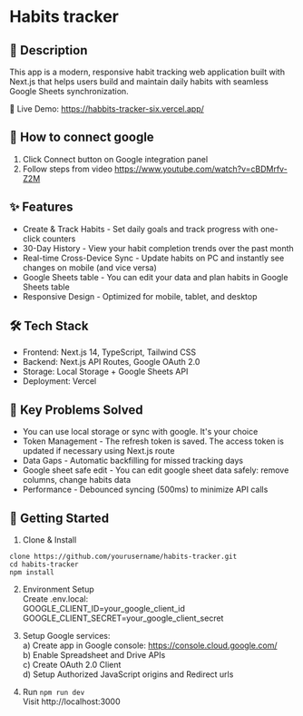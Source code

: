 # Habits tracker

## 📝 Description

This app is a modern, responsive habit tracking web application built with Next.js that helps users build and maintain daily habits with seamless Google Sheets synchronization.

🚀 Live Demo: https://habbits-tracker-six.vercel.app/

## 🔗 How to connect google
1) Click Connect button on Google integration panel
2) Follow steps from video https://www.youtube.com/watch?v=cBDMrfv-Z2M

## ✨ Features

- Create & Track Habits - Set daily goals and track progress with one-click counters
- 30-Day History - View your habit completion trends over the past month
- Real-time Cross-Device Sync - Update habits on PC and instantly see changes on mobile (and vice versa)
- Google Sheets table - You can edit your data and plan habits in Google Sheets table
- Responsive Design - Optimized for mobile, tablet, and desktop

## 🛠️ Tech Stack

- Frontend: Next.js 14, TypeScript, Tailwind CSS
- Backend: Next.js API Routes, Google OAuth 2.0
- Storage: Local Storage + Google Sheets API
- Deployment: Vercel

## 🎯 Key Problems Solved

- You can use local storage or sync with google. It's your choice
- Token Management - The refresh token is saved. The access token is updated if necessary using Next.js route
- Data Gaps - Automatic backfilling for missed tracking days
- Google sheet safe edit - You can edit google sheet data safely: remove columns, change habits data
- Performance - Debounced syncing (500ms) to minimize API calls

## 🚀 Getting Started

1) Clone & Install
  ```
  clone https://github.com/yourusername/habits-tracker.git
  cd habits-tracker
  npm install
  ```

2) Environment Setup\
  Create .env.local:\
  GOOGLE_CLIENT_ID=your_google_client_id\
  GOOGLE_CLIENT_SECRET=your_google_client_secret

3) Setup Google services:\
  a) Create app in Google console: https://console.cloud.google.com/ \
  b) Enable Spreadsheet and Drive APIs \
  c) Create OAuth 2.0 Client \
  d) Setup Authorized JavaScript origins and Redirect urls

4) Run `npm run dev` \
  Visit http://localhost:3000


